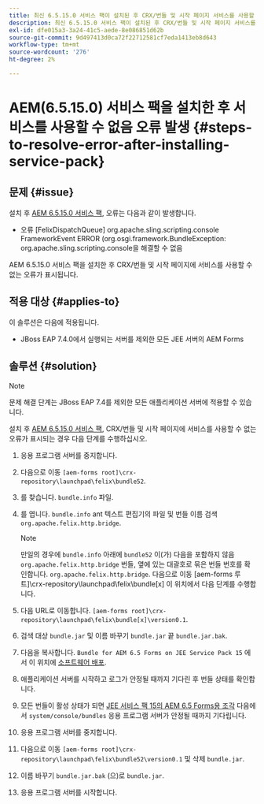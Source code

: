 ```yaml
---
title: 최신 6.5.15.0 서비스 팩이 설치된 후 CRX/번들 및 시작 페이지 서비스를 사용할 수 없는 오류 발생
description: 최신 6.5.15.0 서비스 팩이 설치된 후 CRX/번들 및 시작 페이지 서비스를 사용할 수 없는 오류 발생
exl-id: dfe015a3-3a24-41c5-aede-8e086851d62b
source-git-commit: 9d497413d0ca72f22712581cf7eda1413eb8d643
workflow-type: tm+mt
source-wordcount: '276'
ht-degree: 2%

---
```


# AEM(6.5.15.0) 서비스 팩을 설치한 후 서비스를 사용할 수 없음 오류 발생 {#steps-to-resolve-error-after-installing-service-pack}

## 문제 {#issue}

설치 후 [AEM 6.5.15.0 서비스 팩](https://experience.adobe.com/#/downloads/content/software-distribution/en/aem.html?package=/content/software-distribution/en/details.html/content/dam/aem/public/adobe/packages/cq650/servicepack/aem-service-pkg-6.5.15.0.zip), 오류는 다음과 같이 발생합니다.
* 오류 [FelixDispatchQueue] org.apache.sling.scripting.console FrameworkEvent ERROR (org.osgi.framework.BundleException: org.apache.sling.scripting.console을 해결할 수 없음

AEM 6.5.15.0 서비스 팩을 설치한 후 CRX/번들 및 시작 페이지에 서비스를 사용할 수 없는 오류가 표시됩니다.

## 적용 대상 {#applies-to}

이 솔루션은 다음에 적용됩니다.
* JBoss EAP 7.4.0에서 실행되는 서버를 제외한 모든 JEE 서버의 AEM Forms

## 솔루션 {#solution}

>[!NOTE]
>
>문제 해결 단계는 JBoss EAP 7.4를 제외한 모든 애플리케이션 서버에 적용할 수 있습니다.

설치 후 [AEM 6.5.15.0 서비스 팩](https://experience.adobe.com/#/downloads/content/software-distribution/en/aem.html?package=/content/software-distribution/en/details.html/content/dam/aem/public/adobe/packages/cq650/servicepack/aem-service-pkg-6.5.15.0.zip), CRX/번들 및 시작 페이지에 서비스를 사용할 수 없는 오류가 표시되는 경우 다음 단계를 수행하십시오.

1. 응용 프로그램 서버를 중지합니다.
1. 다음으로 이동 `[aem-forms root]\crx-repository\launchpad\felix\bundle52`.
1. 를 찾습니다. `bundle.info` 파일.
1. 를 엽니다. `bundle.info` ant 텍스트 편집기의 파일 및 번들 이름 검색 `org.apache.felix.http.bridge`.

   >[!NOTE]
   >
   >만일의 경우에 `bundle.info` 아래에 `bundle52` 이(가) 다음을 포함하지 않음 `org.apache.felix.http.bridge` 번들, 옆에 있는 대괄호로 묶은 번들 번호를 확인합니다. `org.apache.felix.http.bridge`. 다음으로 이동 [aem-forms 루트]\crx-repository\launchpad\felix\bundle[x] 이 위치에서 다음 단계를 수행합니다.

1. 다음 URL로 이동합니다. `[aem-forms root]\crx-repository\launchpad\felix\bundle[x]\version0.1`.
1. 검색 대상 `bundle.jar` 및 이름 바꾸기 `bundle.jar` 끝 `bundle.jar.bak`.
1. 다음을 복사합니다. `Bundle for AEM 6.5 Forms on JEE Service Pack 15` 에서 이 위치에 [소프트웨어 배포](https://experience.adobe.com/#/downloads/content/software-distribution/en/aem.html?package=/content/software-distribution/en/details.html/content/dam/aem/public/adobe/packages/cq650/featurepack/bundle.jar).
1. 애플리케이션 서버를 시작하고 로그가 안정될 때까지 기다린 후 번들 상태를 확인합니다.
1. 모든 번들이 활성 상태가 되면 [JEE 서비스 팩 15의 AEM 6.5 Forms용 조각](https://experience.adobe.com/#/downloads/content/software-distribution/en/aem.html?package=/content/software-distribution/en/details.html/content/dam/aem/public/adobe/packages/cq650/featurepack/org.apache.felix.http.servlet-api-1.2.0_fragment_full.jar) 다음에서 `system/console/bundles` 응용 프로그램 서버가 안정될 때까지 기다립니다.
1. 응용 프로그램 서버를 중지합니다.
1. 다음으로 이동 `[aem-forms root]\crx-repository\launchpad\felix\bundle52\version0.1` 및 삭제 `bundle.jar`.
1. 이름 바꾸기 `bundle.jar.bak` (으)로 `bundle.jar`.
1. 응용 프로그램 서버를 시작합니다.
